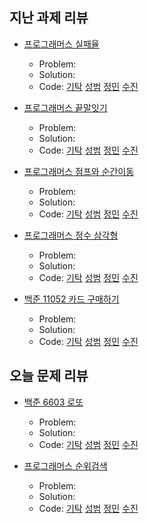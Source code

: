 ## 지난 과제 리뷰

- [프로그래머스 실패율](https://programmers.co.kr/learn/courses/30/lessons/42889)
  - Problem: 
  - Solution:         
  - Code: [기탁]() [성범](https://github.com/KvngSungBum/CodingTest/blob/master/src/programmers/FailRatio.java) [정민](https://github.com/ZenithOfApex/xonmin/blob/master/pythonProject/Programmers/KAKAO/FailProbabilty.py) [수진]()

- [프로그래머스 끝말잇기](https://programmers.co.kr/learn/courses/30/lessons/12981)
  - Problem: 
  - Solution:         
  - Code: [기탁]() [성범](https://github.com/KvngSungBum/CodingTest/blob/master/src/programmers/EndToEnd.java) [정민](https://github.com/ZenithOfApex/xonmin/blob/master/pythonProject/Programmers/SWCoding/englishEndToEnd.py) [수진]()

- [프로그래머스 점프와 순간이동](https://programmers.co.kr/learn/courses/30/lessons/12980)
  - Problem: 
  - Solution:         
  - Code: [기탁]() [성범](https://github.com/KvngSungBum/CodingTest/blob/master/src/programmers/JumpJump.java) [정민](https://github.com/ZenithOfApex/xonmin/blob/master/pythonProject/Programmers/SWCoding/jumpAndTellPo.py) [수진]()

- [프로그래머스 정수 삼각형](https://programmers.co.kr/learn/courses/30/lessons/43105)
  - Problem: 
  - Solution:         
  - Code: [기탁]() [성범](https://github.com/KvngSungBum/CodingTest/blob/master/src/programmers/IntegerTriangle.java) [정민](https://github.com/ZenithOfApex/xonmin/blob/master/pythonProject/Programmers/IntegerTriangle.py) [수진]()

- [백준 11052 카드 구매하기](https://www.acmicpc.net/problem/11052)
  - Problem: 
  - Solution:         
  - Code: [기탁]() [성범](https://github.com/KvngSungBum/CodingTest/blob/master/src/BaekJoon2/BuyingCards_11052.java) [정민](https://github.com/ZenithOfApex/xonmin/blob/master/pythonProject/DP/buyCard.py) [수진]()

## 오늘 문제 리뷰

- [백준 6603 로또](https://www.acmicpc.net/problem/6603)
  - Problem: 
  - Solution:         
  - Code: [기탁]() [성범](https://github.com/KvngSungBum/CodingTest/blob/master/src/BaekJoon2/Lotto_6603.java) [정민](https://github.com/ZenithOfApex/xonmin/blob/master/pythonProject/collegeBaseClass/lottoo.py) [수진]()
  
- [프로그래머스 순위검색](https://www.acmicpc.net/problem/72412)
  - Problem: 
  - Solution:         
  - Code: [기탁]() [성범](https://github.com/KvngSungBum/CodingTest/blob/master/src/programmers/RankSearch.java) [정민](https://github.com/ZenithOfApex/xonmin/blob/master/pythonProject/Programmers/KAKAO/searchRanking.py) [수진]()
